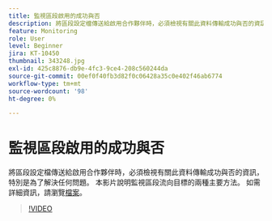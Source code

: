 ```yaml
---
title: 監視區段啟用的成功與否
description: 將區段設定檔傳送給啟用合作夥伴時，必須檢視有關此資料傳輸成功與否的資訊，尤其是如此…… （說明應該介於60到160個字元之間）
feature: Monitoring
role: User
level: Beginner
jira: KT-10450
thumbnail: 343248.jpg
exl-id: 425c8876-db9e-4fc3-9ce4-208c560244da
source-git-commit: 00ef0f40fb3d82f0c06428a35c0e402f46ab6774
workflow-type: tm+mt
source-wordcount: '98'
ht-degree: 0%

---
```


# 監視區段啟用的成功與否

將區段設定檔傳送給啟用合作夥伴時，必須檢視有關此資料傳輸成功與否的資訊，特別是為了解決任何問題。 本影片說明監視區段流向目標的兩種主要方法。 如需詳細資訊，請瀏覽[檔案](https://experienceleague.adobe.com/docs/experience-platform/dataflows/ui/monitor-segments.html?lang=en)。

>[!VIDEO](https://video.tv.adobe.com/v/343248/?learn=on)


